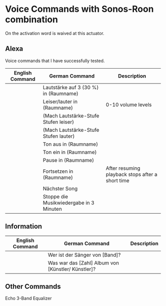 # Voice Commands with Sonos-Roon combination

On the activation word is waived at this actuator.

##  Alexa

Voice commands that I have successfully tested.

English Command | German Command                          | Description
---             | ---                                     | ---
&nbsp;          | Lautstärke auf 3 (30 %) in (Raumname)   | 
&nbsp;          | Leiser/lauter in (Raumname)             | 0-10 volume levels
&nbsp;          | (Mach Lautstärke-Stufe Stufen leiser)   | 
&nbsp;          | (Mach Lautstärke-Stufe Stufen lauter)   | 
&nbsp;          | Ton aus in (Raumname)                   | 
&nbsp;          | Ton ein in (Raumname)                   | 
&nbsp;          | Pause in (Raumname)                     | 
&nbsp;          | Fortsetzen in (Raumname)                | After resuming playback stops after a short time
&nbsp;          | Nächster Song                           | 
&nbsp;          | Stoppe die Musikwiedergabe in 3 Minuten | 
 

## Information

English Command | German Command                                     | Description
---             | ---                                                | ---
&nbsp;          | Wer ist der Sänger von [Band]?                     | 
&nbsp;          | Was war das [Zahl] Album von [Künstler/ Künstler]? | 

## Other Commands

Echo 3-Band Equalizer
